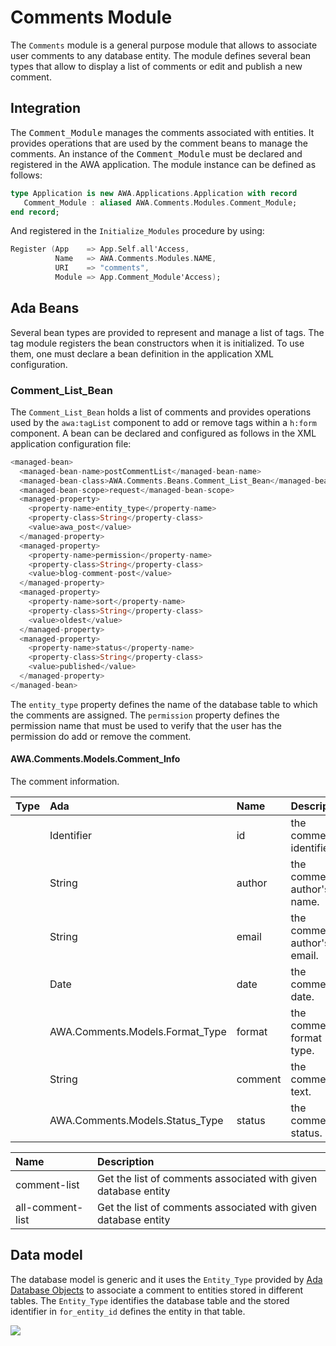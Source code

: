 # Comments Module
The `Comments` module is a general purpose module that allows to associate user comments
to any database entity.  The module defines several bean types that allow to display a list
of comments or edit and publish a new comment.

## Integration
The <tt>Comment_Module</tt> manages the comments associated with entities.  It provides
operations that are used by the comment beans to manage the comments.
An instance of the <tt>Comment_Module</tt> must be declared and registered in the
AWA application.  The module instance can be defined as follows:

```Ada
type Application is new AWA.Applications.Application with record
   Comment_Module : aliased AWA.Comments.Modules.Comment_Module;
end record;
```

And registered in the `Initialize_Modules` procedure by using:

```Ada
Register (App    => App.Self.all'Access,
          Name   => AWA.Comments.Modules.NAME,
          URI    => "comments",
          Module => App.Comment_Module'Access);
```

## Ada Beans
Several bean types are provided to represent and manage a list of tags.
The tag module registers the bean constructors when it is initialized.
To use them, one must declare a bean definition in the application XML configuration.

### Comment_List_Bean
The `Comment_List_Bean` holds a list of comments and provides operations used by the
`awa:tagList` component to add or remove tags within a `h:form` component.
A bean can be declared and configured as follows in the XML application configuration file:

```Ada
<managed-bean>
  <managed-bean-name>postCommentList</managed-bean-name>
  <managed-bean-class>AWA.Comments.Beans.Comment_List_Bean</managed-bean-class>
  <managed-bean-scope>request</managed-bean-scope>
  <managed-property>
    <property-name>entity_type</property-name>
    <property-class>String</property-class>
    <value>awa_post</value>
  </managed-property>
  <managed-property>
    <property-name>permission</property-name>
    <property-class>String</property-class>
    <value>blog-comment-post</value>
  </managed-property>
  <managed-property>
    <property-name>sort</property-name>
    <property-class>String</property-class>
    <value>oldest</value>
  </managed-property>
  <managed-property>
    <property-name>status</property-name>
    <property-class>String</property-class>
    <value>published</value>
  </managed-property>
</managed-bean>
```

The `entity_type` property defines the name of the database table to which the comments
are assigned.  The `permission` property defines the permission name that must be used
to verify that the user has the permission do add or remove the comment.

#### AWA.Comments.Models.Comment_Info

The comment information.

| Type     | Ada      | Name       | Description                                             |
|:---------|:---------|:-----------|:--------------------------------------------------------|
||Identifier|id|the comment identifier.|
||String|author|the comment author's name.|
||String|email|the comment author's email.|
||Date|date|the comment date.|
||AWA.Comments.Models.Format_Type|format|the comment format type.|
||String|comment|the comment text.|
||AWA.Comments.Models.Status_Type|status|the comment status.|

| Name              | Description                                                           |
|:------------------|:----------------------------------------------------------------------|
|comment-list|Get the list of comments associated with given database entity|
|all-comment-list|Get the list of comments associated with given database entity|

## Data model
The database model is generic and it uses the `Entity_Type` provided by
[Ada Database Objects](https://github.com/stcarrez/ada-ado) to associate a comment to entities stored in
different tables.  The `Entity_Type` identifies the database table and the stored
identifier in `for_entity_id` defines the entity in that table.

![](images/awa_comments_model.png)


